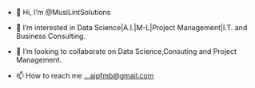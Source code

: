 - 👋 Hi, I’m @MusiLintSolutions
- 👀 I’m interested in Data Science|A.I.|M-L|Project Management|I.T. and Business Consulting.

- 💞️ I’m looking to collaborate on Data Science,Consuting and Project Management.
- 📫 How to reach me ...aipfmb@gmail.com

<!---
MusiLintSolutions/MusiLintSolutions is a ✨ special ✨ repository because its `README.md` (this file) appears on your GitHub profile.
You can click the Preview link to take a look at your changes.
--->
